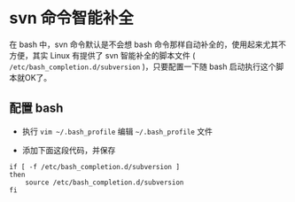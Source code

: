 # svn 命令智能补全

在 bash 中，svn 命令默认是不会想 bash 命令那样自动补全的，使用起来尤其不方便，其实 Linux 有提供了 svn 智能补全的脚本文件 ( `/etc/bash_completion.d/subversion` )，只要配置一下随 bash 启动执行这个脚本就OK了。

## 配置 bash

* 执行 `vim ~/.bash_profile` 编辑 `~/.bash_profile` 文件

* 添加下面这段代码，并保存

```shell
if [ -f /etc/bash_completion.d/subversion ]
then
    source /etc/bash_completion.d/subversion
fi
```
